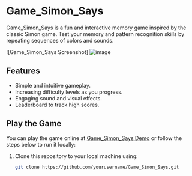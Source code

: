 # Game_Simon_Says

Game_Simon_Says is a fun and interactive memory game inspired by the classic Simon game. Test your memory and pattern recognition skills by repeating sequences of colors and sounds.

![Game_Simon_Says Screenshot]
![image](https://user-images.githubusercontent.com/61141309/231156525-777cc4fd-6f2e-4809-a451-2f96d91ef019.png)

## Features

- Simple and intuitive gameplay.
- Increasing difficulty levels as you progress.
- Engaging sound and visual effects.
- Leaderboard to track high scores.

## Play the Game

You can play the game online at [Game_Simon_Says Demo](https://your-demo-link-here.com) or follow the steps below to run it locally:

1. Clone this repository to your local machine using:

   ```bash
   git clone https://github.com/yourusername/Game_Simon_Says.git



